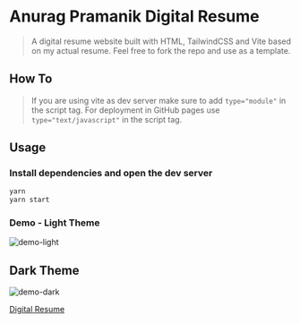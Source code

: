 # Anurag Pramanik Digital Resume

> A digital resume website built with HTML, TailwindCSS and Vite based on my actual resume.
> Feel free to fork the repo and use as a template.

## How To

> If you are using vite as dev server make sure to add `type="module"` in the script tag. For deployment in GitHub pages use `type="text/javascript"` in the script tag.

## Usage

### Install dependencies and open the dev server

```bash
yarn
yarn start
```

### Demo - Light Theme

![demo-light](https://user-images.githubusercontent.com/78271602/185386776-d1bab992-30c1-443c-b56e-ebcffe61bf96.png)

## Dark Theme

![demo-dark](https://user-images.githubusercontent.com/78271602/185386816-97207c1a-b694-411c-b70a-df2689f729b8.png)

[Digital Resume](https://apicgg.github.io/digital-resume/)
